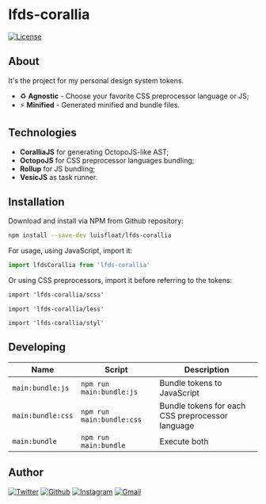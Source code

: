 # lfds-corallia

<a href="LICENSE.md"><img src="https://img.shields.io/badge/License-LICENSE.md-005c99?style=flat&amp;logo=" alt="License"/></a>

## About

It's the project for my personal design system tokens.

* ♻️ **Agnostic** - Choose your favorite CSS preprocessor language or JS;
* ⚡ **Minified** - Generated minified and bundle files.

## Technologies

* **CoralliaJS** for generating OctopoJS-like AST;
* **OctopoJS** for CSS preprocessor languages bundling;
* **Rollup** for JS bundling;
* **VesicJS** as task runner.

## Installation

Download and install via NPM from Github repository:

```bash
npm install --save-dev luisfloat/lfds-corallia
```

For usage, using JavaScript, import it:

```js
import lfdsCorallia from 'lfds-corallia'
```

Or using CSS preprocessors, import it before referring to the tokens:

```scss
import 'lfds-corallia/scss'
```

```less
import 'lfds-corallia/less'
```

```stylus
import 'lfds-corallia/styl'
```

## Developing

Name | Script | Description
-----|---------|-----------------
`main:bundle:js` | ```npm run main:bundle:js``` | Bundle tokens to JavaScript
`main:bundle:css` | ```npm run main:bundle:css``` | Bundle tokens for each CSS preprocessor language
`main:bundle` | ```npm run main:bundle``` | Execute both

## Author

<a href="https://twitter.com/luisfloat"><img src="https://img.shields.io/badge/-Twitter-30363D?style=flat&amp;logo=twitter" alt="Twitter"/></a> <a href="https://github.com/luisfloat"><img src="https://img.shields.io/badge/-Github-30363D?style=flat&amp;logo=github" alt="Github"/></a> <a href="https://instagram.com/luisfloat"><img src="https://img.shields.io/badge/-Instagram-30363D?style=flat&amp;logo=instagram" alt="Instagram"/></a> <a href="mailto:contact@luisfloat.com"><img src="https://img.shields.io/badge/-Gmail-30363D?style=flat&amp;logo=gmail" alt="Gmail"/></a>
